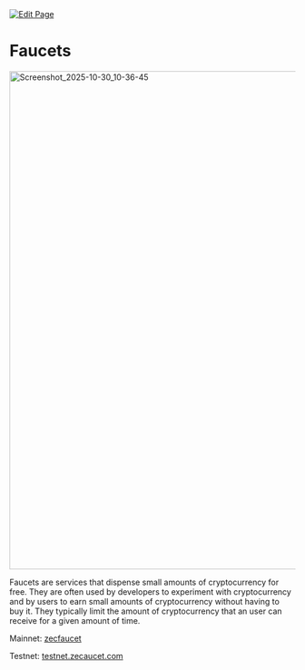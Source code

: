 <a href="https://github.com/zechub/zechub/edit/main/site/Using_Zcash/Faucets.md" target="_blank">
  <img src="https://img.shields.io/badge/Edit-blue" alt="Edit Page"/>
</a>

# Faucets

<img width="2138" height="878" alt="Screenshot_2025-10-30_10-36-45" src="https://github.com/user-attachments/assets/bba0da3b-7064-4680-9535-a0dfcf50cc00" />


Faucets are services that dispense small amounts of cryptocurrency for free. They are often used by developers to experiment with cryptocurrency and by users to earn small amounts of cryptocurrency without having to buy it. They typically limit the amount of cryptocurrency that an user can receive for a given amount of time.

Mainnet: <a href="https://zecfaucet.com">zecfaucet</a>

Testnet: <a href="https://testnet.zecfaucet.com">testnet.zecaucet.com</a>
